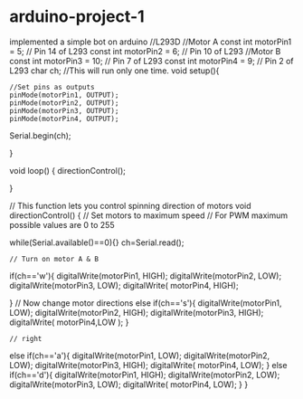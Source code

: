 # arduino-project-1
implemented a simple bot on arduino 
//L293D
//Motor A
const int motorPin1  = 5;  // Pin 14 of L293
const int motorPin2  = 6;  // Pin 10 of L293
//Motor B
const int motorPin3  = 10; // Pin  7 of L293
const int motorPin4  = 9;  // Pin  2 of L293
char ch;
//This will run only one time.
void setup(){
 
    //Set pins as outputs
    pinMode(motorPin1, OUTPUT);
    pinMode(motorPin2, OUTPUT);
    pinMode(motorPin3, OUTPUT);
    pinMode(motorPin4, OUTPUT);
    

  Serial.begin(ch);
  
  
   
  
  
}

void loop() {
	directionControl();

  
	
}

// This function lets you control spinning direction of motors
void directionControl() {
	// Set motors to maximum speed
	// For PWM maximum possible values are 0 to 255
	
 while(Serial.available()==0){}
  ch=Serial.read();
  
	// Turn on motor A & B

    
  if(ch=='w'){
	digitalWrite(motorPin1, HIGH);
	digitalWrite(motorPin2, LOW);
	digitalWrite(motorPin3, LOW);
	digitalWrite( motorPin4, HIGH);
	
  }
	// Now change motor directions
  else if(ch=='s'){
	digitalWrite(motorPin1, LOW);
	digitalWrite(motorPin2, HIGH);
	digitalWrite(motorPin3, HIGH);
	digitalWrite( motorPin4,LOW );
  }

	// right
  else if(ch=='a'){
	digitalWrite(motorPin1, LOW);
	digitalWrite(motorPin2, LOW);
	digitalWrite(motorPin3, HIGH);
	digitalWrite( motorPin4, LOW);
  }
  else if(ch=='d'){
    digitalWrite(motorPin1, HIGH);
	digitalWrite(motorPin2, LOW);
	digitalWrite(motorPin3, LOW);
	digitalWrite( motorPin4, LOW);
  }
}
